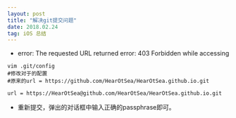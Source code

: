 ```yaml
---
layout: post
title: "解决git提交问题"
date: 2018.02.24
tag: iOS 总结
---
```


- error: The requested URL returned error: 403 Forbidden while accessing

```
vim .git/config    
#修改对于的配置    
#原来的url = https://github.com/HearOtSea/HearOtSea.github.io.git    
    
url = https://HearOtSea@github.com/HearOtSea/HearOtSea.github.io.git  
```

- 重新提交，弹出的对话框中输入正确的passphrase即可。


